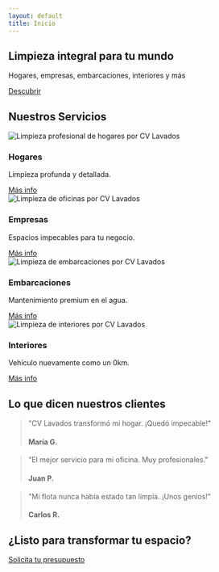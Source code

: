 ```yaml
---
layout: default
title: Inicio
---
```


<section class="hero fade-in-up">
  <h1>Limpieza integral para tu mundo</h1>
  <p>Hogares, empresas, embarcaciones, interiores y más</p>
  <a href="{{ site.FULL_DOMAIN }}/servicios/">Descubrir</a>
</section>
<section class="services fade-in-up">
  <h2>Nuestros Servicios</h2>
  <div class="service-grid">
    <div class="service-card">
      <img src="{{ site.FULL_DOMAIN }}/assets/images/home.jpg" alt="Limpieza profesional de hogares por CV Lavados">
      <i class="fas fa-home"></i>
      <h3>Hogares</h3>
      <p>Limpieza profunda y detallada.</p>
      <a href="{{ site.FULL_DOMAIN }}/servicios/hogares" class="button">Más info</a>
    </div>
    <div class="service-card">
      <img src="{{ site.FULL_DOMAIN }}/assets/images/business.jpg" alt="Limpieza de oficinas por CV Lavados">
      <i class="fas fa-building"></i>
      <h3>Empresas</h3>
      <p>Espacios impecables para tu negocio.</p>
      <a href="{{ site.FULL_DOMAIN }}/servicios/empresas" class="button">Más info</a>
    </div>
    <div class="service-card">
      <img src="{{ site.FULL_DOMAIN }}/assets/images/boat.jpg" alt="Limpieza de embarcaciones por CV Lavados">
      <i class="fas fa-ship"></i>
      <h3>Embarcaciones</h3>
      <p>Mantenimiento premium en el agua.</p>
      <a href="{{ site.FULL_DOMAIN }}/servicios/embarcaciones" class="button">Más info</a>
    </div>
    <div class="service-card">
      <img src="{{ site.FULL_DOMAIN }}/assets/images/car.jpg" alt="Limpieza de interiores por CV Lavados">
      <i class="fas fa-car"></i>
      <h3>Interiores</h3>
      <p>Vehículo nuevamente como un 0km.</p>
      <a href="{{ site.FULL_DOMAIN }}/servicios/interiores" class="button">Más info</a>
    </div>
  </div>
</section>
<section class="testimonials fade-in-up">
  <h2>Lo que dicen nuestros clientes</h2>
  <div class="testimonial-slider">
    <blockquote>
      <p>"CV Lavados transformó mi hogar. ¡Quedó impecable!"</p>
      <h4>María G.</h4>
    </blockquote>
    <blockquote>
      <p>"El mejor servicio para mi oficina. Muy profesionales."</p>
      <h4>Juan P.</h4>
    </blockquote>
    <blockquote>
      <p>"Mi flota nunca había estado tan limpia. ¡Unos genios!"</p>
      <h4>Carlos R.</h4>
    </blockquote>
  </div>
</section>
<section class="cta-section fade-in-up">
  <h2>¿Listo para transformar tu espacio?</h2>
  <a href="{{ site.FULL_DOMAIN }}/contacto">Solicita tu presupuesto</a>
</section>
